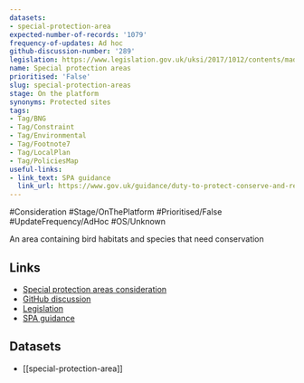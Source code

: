 ```yaml
---
datasets:
- special-protection-area
expected-number-of-records: '1079'
frequency-of-updates: Ad hoc
github-discussion-number: '289'
legislation: https://www.legislation.gov.uk/uksi/2017/1012/contents/made
name: Special protection areas
prioritised: 'False'
slug: special-protection-areas
stage: On the platform
synonyms: Protected sites
tags:
- Tag/BNG
- Tag/Constraint
- Tag/Environmental
- Tag/Footnote7
- Tag/LocalPlan
- Tag/PoliciesMap
useful-links:
- link_text: SPA guidance
  link_url: https://www.gov.uk/guidance/duty-to-protect-conserve-and-restore-european-sites
---
```


#Consideration #Stage/OnThePlatform #Prioritised/False #UpdateFrequency/AdHoc #OS/Unknown

An area containing bird habitats and species that need conservation

## Links

* [Special protection areas consideration](https://design.planning.data.gov.uk/planning-consideration/special-protection-areas)
* [GitHub discussion](https://github.com/digital-land/data-standards-backlog/discussions/289)
* [Legislation](https://www.legislation.gov.uk/uksi/2017/1012/contents/made)
* [SPA guidance](https://www.gov.uk/guidance/duty-to-protect-conserve-and-restore-european-sites)

## Datasets

* [[special-protection-area]]
